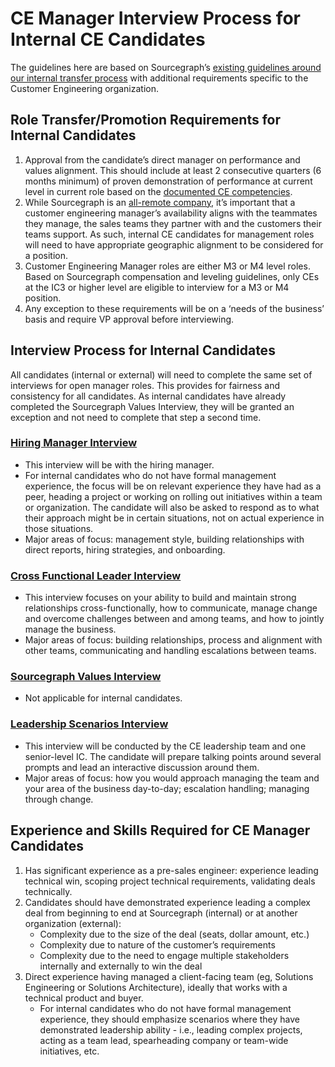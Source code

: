 # CE Manager Interview Process for Internal CE Candidates

The guidelines here are based on Sourcegraph’s [existing guidelines around our internal transfer process](../../../../company-info-and-process/working-at-sourcegraph/switching-teams.md) with additional requirements specific to the Customer Engineering organization.

## Role Transfer/Promotion Requirements for Internal Candidates

1. Approval from the candidate’s direct manager on performance and values alignment. This should include at least 2 consecutive quarters (6 months minimum) of proven demonstration of performance at current level in current role based on the [documented CE competencies](https://sourcegraph.latticehq.com/grow/tracks/d4394744-a08e-4abf-a992-5b532f135a10).
1. While Sourcegraph is an [all-remote company](../../../../company-info-and-process/remote/index.md#all-remote), it’s important that a customer engineering manager’s availability aligns with the teammates they manage, the sales teams they partner with and the customers their teams support. As such, internal CE candidates for management roles will need to have appropriate geographic alignment to be considered for a position.
1. Customer Engineering Manager roles are either M3 or M4 level roles. Based on Sourcegraph compensation and leveling guidelines, only CEs at the IC3 or higher level are eligible to interview for a M3 or M4 position.
1. Any exception to these requirements will be on a ‘needs of the business’ basis and require VP approval before interviewing.

## Interview Process for Internal Candidates

All candidates (internal or external) will need to complete the same set of interviews for open manager roles. This provides for fairness and consistency for all candidates. As internal candidates have already completed the Sourcegraph Values Interview, they will be granted an exception and not need to complete that step a second time.

### [Hiring Manager Interview](../../../people-talent/talent/process/types_of_interviews.md#hiring-manager-screen)

- This interview will be with the hiring manager.
- For internal candidates who do not have formal management experience, the focus will be on relevant experience they have had as a peer, heading a project or working on rolling out initiatives within a team or organization. The candidate will also be asked to respond as to what their approach might be in certain situations, not on actual experience in those situations.
- Major areas of focus: management style, building relationships with direct reports, hiring strategies, and onboarding.

### [Cross Functional Leader Interview](../../../people-talent/talent/process/types_of_interviews.md#cross-functional-collaboration-with-a-peer)

- This interview focuses on your ability to build and maintain strong relationships cross-functionally, how to communicate, manage change and overcome challenges between and among teams, and how to jointly manage the business.
- Major areas of focus: building relationships, process and alignment with other teams, communicating and handling escalations between teams.

### [Sourcegraph Values Interview](../../../people-talent/talent/process/evaluating_values.md)

- Not applicable for internal candidates.

### [Leadership Scenarios Interview](../../../people-talent/talent/process/types_of_interviews.md#working-session-leadership-scenarios-interview-live-working-session-instructions)

- This interview will be conducted by the CE leadership team and one senior-level IC. The candidate will prepare talking points around several prompts and lead an interactive discussion around them.
- Major areas of focus: how you would approach managing the team and your area of the business day-to-day; escalation handling; managing through change.

## Experience and Skills Required for CE Manager Candidates

1. Has significant experience as a pre-sales engineer: experience leading technical win, scoping project technical requirements, validating deals technically.
1. Candidates should have demonstrated experience leading a complex deal from beginning to end at Sourcegraph (internal) or at another organization (external):
   - Complexity due to the size of the deal (seats, dollar amount, etc.)
   - Complexity due to nature of the customer’s requirements
   - Complexity due to the need to engage multiple stakeholders internally and externally to win the deal
1. Direct experience having managed a client-facing team (eg, Solutions Engineering or Solutions Architecture), ideally that works with a technical product and buyer.
   - For internal candidates who do not have formal management experience, they should emphasize scenarios where they have demonstrated leadership ability - i.e., leading complex projects, acting as a team lead, spearheading company or team-wide initiatives, etc.
